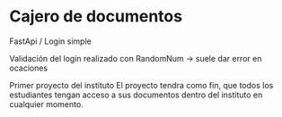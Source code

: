 # Cajero de documentos
FastApi / Login simple 

Validación del login realizado con RandomNum -> suele dar error en ocaciones

Primer proyecto del instituto
El proyecto tendra como fin, que todos los estudiantes tengan acceso a sus documentos dentro del instituto en cualquier momento.
